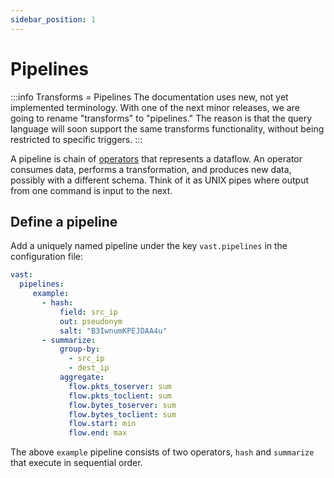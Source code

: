 ```yaml
---
sidebar_position: 1
---
```


# Pipelines

:::info Transforms = Pipelines
The documentation uses new, not yet implemented terminology. With one of the
next minor releases, we are going to rename "transforms" to "pipelines." The
reason is that the query language will soon support the same transforms
functionality, without being restricted to specific triggers.
:::

A pipeline is chain of [operators](operators) that represents a dataflow. An
operator consumes data, performs a transformation, and produces new data,
possibly with a different schema. Think of it as UNIX pipes where output from
one command is input to the next.

## Define a pipeline

Add a uniquely named pipeline under the key `vast.pipelines` in the
configuration file:

```yaml
vast:
  pipelines:
     example:
       - hash:
           field: src_ip
           out: pseudonym
           salt: "B3IwnumKPEJDAA4u"
       - summarize:
           group-by:
             - src_ip
             - dest_ip
           aggregate:
             flow.pkts_toserver: sum
             flow.pkts_toclient: sum
             flow.bytes_toserver: sum
             flow.bytes_toclient: sum
             flow.start: min
             flow.end: max
```

The above `example` pipeline consists of two operators, `hash` and `summarize`
that execute in sequential order.
